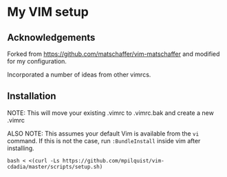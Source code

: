 # My VIM setup

## Acknowledgements

Forked from https://github.com/matschaffer/vim-matschaffer and modified for my configuration.

Incorporated a number of ideas from other vimrcs.

## Installation

NOTE: This will move your existing .vimrc to .vimrc.bak and create a new .vimrc

ALSO NOTE: This assumes your default Vim is available from the `vi` command. If this is not the case, run `:BundleInstall` inside vim after installing.

    bash < <(curl -Ls https://github.com/mpilquist/vim-cdadia/master/scripts/setup.sh)

